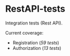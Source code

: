 # RestAPI-tests

Integration tests (Rest API).

Current coverage:
* Registration (_59 tests_)
* Authorization (_13 tests_)



